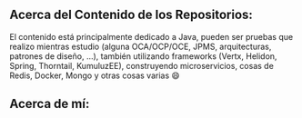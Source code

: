 ## Acerca del Contenido de los Repositorios:

El contenido está principalmente dedicado a Java, pueden ser pruebas que realizo mientras estudio (alguna OCA/OCP/OCE, JPMS, arquitecturas, patrones de diseño, ...), también utilizando frameworks (Vertx, Helidon, Spring, Thorntail, KumuluzEE), construyendo microservicios, cosas de Redis, Docker, Mongo y otras cosas varias :smile:  


## Acerca de mí:



